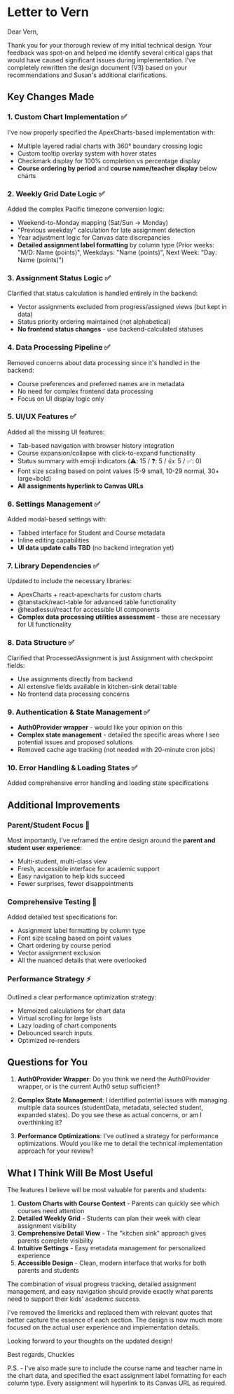 # Letter to Vern

Dear Vern,

Thank you for your thorough review of my initial technical design. Your feedback was spot-on and helped me identify several critical gaps that would have caused significant issues during implementation. I've completely rewritten the design document (V3) based on your recommendations and Susan's additional clarifications.

## Key Changes Made

### 1. **Custom Chart Implementation** ✅
I've now properly specified the ApexCharts-based implementation with:
- Multiple layered radial charts with 360° boundary crossing logic
- Custom tooltip overlay system with hover states
- Checkmark display for 100% completion vs percentage display
- **Course ordering by period** and **course name/teacher display** below charts

### 2. **Weekly Grid Date Logic** ✅
Added the complex Pacific timezone conversion logic:
- Weekend-to-Monday mapping (Sat/Sun → Monday)
- "Previous weekday" calculation for late assignment detection
- Year adjustment logic for Canvas date discrepancies
- **Detailed assignment label formatting** by column type (Prior weeks: "M/D: Name (points)", Weekdays: "Name (points)", Next Week: "Day: Name (points)")

### 3. **Assignment Status Logic** ✅
Clarified that status calculation is handled entirely in the backend:
- Vector assignments excluded from progress/assigned views (but kept in data)
- Status priority ordering maintained (not alphabetical)
- **No frontend status changes** - use backend-calculated statuses

### 4. **Data Processing Pipeline** ✅
Removed concerns about data processing since it's handled in the backend:
- Course preferences and preferred names are in metadata
- No need for complex frontend data processing
- Focus on UI display logic only

### 5. **UI/UX Features** ✅
Added all the missing UI features:
- Tab-based navigation with browser history integration
- Course expansion/collapse with click-to-expand functionality
- Status summary with emoji indicators (⚠️: 15 / ❓: 5 / 👍: 5 / ✅: 0)
- Font size scaling based on point values (5-9 small, 10-29 normal, 30+ large+bold)
- **All assignments hyperlink to Canvas URLs**

### 6. **Settings Management** ✅
Added modal-based settings with:
- Tabbed interface for Student and Course metadata
- Inline editing capabilities
- **UI data update calls TBD** (no backend integration yet)

### 7. **Library Dependencies** ✅
Updated to include the necessary libraries:
- ApexCharts + react-apexcharts for custom charts
- @tanstack/react-table for advanced table functionality
- @headlessui/react for accessible UI components
- **Complex data processing utilities assessment** - these are necessary for UI functionality

### 8. **Data Structure** ✅
Clarified that ProcessedAssignment is just Assignment with checkpoint fields:
- Use assignments directly from backend
- All extensive fields available in kitchen-sink detail table
- No frontend data processing concerns

### 9. **Authentication & State Management** ✅
- **Auth0Provider wrapper** - would like your opinion on this
- **Complex state management** - detailed the specific areas where I see potential issues and proposed solutions
- Removed cache age tracking (not needed with 20-minute cron jobs)

### 10. **Error Handling & Loading States** ✅
Added comprehensive error handling and loading state specifications

## Additional Improvements

### **Parent/Student Focus** 🎯
Most importantly, I've reframed the entire design around the **parent and student user experience**:
- Multi-student, multi-class view
- Fresh, accessible interface for academic support
- Easy navigation to help kids succeed
- Fewer surprises, fewer disappointments

### **Comprehensive Testing** 🧪
Added detailed test specifications for:
- Assignment label formatting by column type
- Font size scaling based on point values
- Chart ordering by course period
- Vector assignment exclusion
- All the nuanced details that were overlooked

### **Performance Strategy** ⚡
Outlined a clear performance optimization strategy:
- Memoized calculations for chart data
- Virtual scrolling for large lists
- Lazy loading of chart components
- Debounced search inputs
- Optimized re-renders

## Questions for You

1. **Auth0Provider Wrapper**: Do you think we need the Auth0Provider wrapper, or is the current Auth0 setup sufficient?

2. **Complex State Management**: I identified potential issues with managing multiple data sources (studentData, metadata, selected student, expanded states). Do you see these as actual concerns, or am I overthinking it?

3. **Performance Optimizations**: I've outlined a strategy for performance optimizations. Would you like me to detail the technical implementation approach for your review?

## What I Think Will Be Most Useful

The features I believe will be most valuable for parents and students:

1. **Custom Charts with Course Context** - Parents can quickly see which courses need attention
2. **Detailed Weekly Grid** - Students can plan their week with clear assignment visibility
3. **Comprehensive Detail View** - The "kitchen sink" approach gives parents complete visibility
4. **Intuitive Settings** - Easy metadata management for personalized experience
5. **Accessible Design** - Clean, modern interface that works for both parents and students

The combination of visual progress tracking, detailed assignment management, and easy navigation should provide exactly what parents need to support their kids' academic success.

I've removed the limericks and replaced them with relevant quotes that better capture the essence of each section. The design is now much more focused on the actual user experience and implementation details.

Looking forward to your thoughts on the updated design!

Best regards,
Chuckles

P.S. - I've also made sure to include the course name and teacher name in the chart data, and specified the exact assignment label formatting for each column type. Every assignment will hyperlink to its Canvas URL as required.
